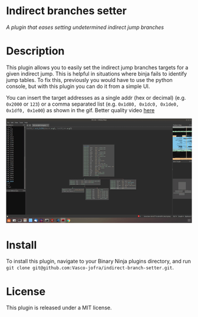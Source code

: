 # Indirect branches setter
_A plugin that eases setting undetermined indirect jump branches_

# Description
This plugin allows you to easily set the indirect jump branches targets for a given indirect jump. This is helpful in situations where binja fails to identify jump tables. To fix this, previously you would have to use the python console, but with this plugin you can do it from a simple UI.

You can insert the target addresses as a single addr (hex or decimal) (e.g. `0x2000` or `123`) or a comma separated list (e.g. `0x1d80, 0x1dc0, 0x1de0, 0x1df0, 0x1e00`) as shown in the gif. Better quality video [here](./images/out.mp4)

![usage gif](./images/out.gif)

# Install
To install this plugin, navigate to your Binary Ninja plugins directory, and run `git clone git@github.com:Vasco-jofra/indirect-branch-setter.git`.

# License
This plugin is released under a MIT license.